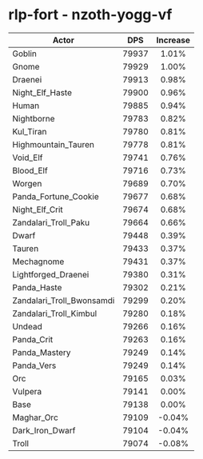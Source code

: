 # rlp-fort - nzoth-yogg-vf
| Actor | DPS | Increase |
|---|:---:|:---:|
|Goblin|79937|1.01%|
|Gnome|79929|1.00%|
|Draenei|79913|0.98%|
|Night_Elf_Haste|79900|0.96%|
|Human|79885|0.94%|
|Nightborne|79783|0.82%|
|Kul_Tiran|79780|0.81%|
|Highmountain_Tauren|79778|0.81%|
|Void_Elf|79741|0.76%|
|Blood_Elf|79716|0.73%|
|Worgen|79689|0.70%|
|Panda_Fortune_Cookie|79677|0.68%|
|Night_Elf_Crit|79674|0.68%|
|Zandalari_Troll_Paku|79664|0.66%|
|Dwarf|79448|0.39%|
|Tauren|79433|0.37%|
|Mechagnome|79431|0.37%|
|Lightforged_Draenei|79380|0.31%|
|Panda_Haste|79302|0.21%|
|Zandalari_Troll_Bwonsamdi|79299|0.20%|
|Zandalari_Troll_Kimbul|79280|0.18%|
|Undead|79266|0.16%|
|Panda_Crit|79263|0.16%|
|Panda_Mastery|79249|0.14%|
|Panda_Vers|79249|0.14%|
|Orc|79165|0.03%|
|Vulpera|79141|0.00%|
|Base|79138|0.00%|
|Maghar_Orc|79109|-0.04%|
|Dark_Iron_Dwarf|79104|-0.04%|
|Troll|79074|-0.08%|

